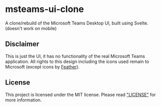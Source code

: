# msteams-ui-clone

A clone/rebuild of the Microsoft Teams Desktop UI, built using Svelte. (doesn't work on mobile)

## Disclaimer

This is just the UI, it has no functionality of the real Microsoft Teams application. All rights to this design including the icons used remain to Microsoft (except icons by [Feather](https://feathericons.com/)).

## License

This project is licensed under the MIT license. Please read ["LICENSE"](LICENSE) for more information.